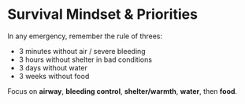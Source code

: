 # Survival Mindset & Priorities
In any emergency, remember the rule of threes:
- 3 minutes without air / severe bleeding
- 3 hours without shelter in bad conditions
- 3 days without water
- 3 weeks without food

Focus on **airway**, **bleeding control**, **shelter/warmth**, **water**, then **food**.